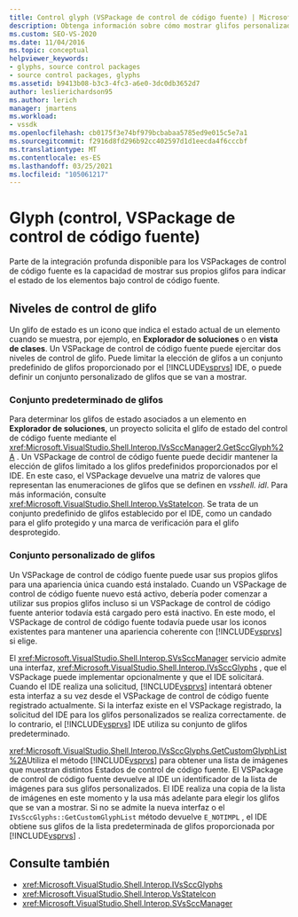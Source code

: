 ```yaml
---
title: Control glyph (VSPackage de control de código fuente) | Microsoft Docs
description: Obtenga información sobre cómo mostrar glifos personalizados en un VSPackage de control de código fuente para poder usar sus propios iconos para indicar el estado de los elementos bajo control de código fuente.
ms.custom: SEO-VS-2020
ms.date: 11/04/2016
ms.topic: conceptual
helpviewer_keywords:
- glyphs, source control packages
- source control packages, glyphs
ms.assetid: b9413b08-b3c3-4fc3-a6e0-3dc0db3652d7
author: leslierichardson95
ms.author: lerich
manager: jmartens
ms.workload:
- vssdk
ms.openlocfilehash: cb0175f3e74bf979bcbabaa5785ed9e015c5e7a1
ms.sourcegitcommit: f2916d8fd296b92cc402597d1d1eecda4f6cccbf
ms.translationtype: MT
ms.contentlocale: es-ES
ms.lasthandoff: 03/25/2021
ms.locfileid: "105061217"
---
```

# <a name="glyph-control-source-control-vspackage"></a>Glyph (control, VSPackage de control de código fuente)
Parte de la integración profunda disponible para los VSPackages de control de código fuente es la capacidad de mostrar sus propios glifos para indicar el estado de los elementos bajo control de código fuente.

## <a name="levels-of-glyph-control"></a>Niveles de control de glifo
 Un glifo de estado es un icono que indica el estado actual de un elemento cuando se muestra, por ejemplo, en **Explorador de soluciones** o en **vista de clases**. Un VSPackage de control de código fuente puede ejercitar dos niveles de control de glifo. Puede limitar la elección de glifos a un conjunto predefinido de glifos proporcionado por el [!INCLUDE[vsprvs](../../code-quality/includes/vsprvs_md.md)] IDE, o puede definir un conjunto personalizado de glifos que se van a mostrar.

### <a name="default-set-of-glyphs"></a>Conjunto predeterminado de glifos
 Para determinar los glifos de estado asociados a un elemento en **Explorador de soluciones**, un proyecto solicita el glifo de estado del control de código fuente mediante el <xref:Microsoft.VisualStudio.Shell.Interop.IVsSccManager2.GetSccGlyph%2A> . Un VSPackage de control de código fuente puede decidir mantener la elección de glifos limitado a los glifos predefinidos proporcionados por el IDE. En este caso, el VSPackage devuelve una matriz de valores que representan las enumeraciones de glifos que se definen en *vsshell. idl*. Para más información, consulte <xref:Microsoft.VisualStudio.Shell.Interop.VsStateIcon>. Se trata de un conjunto predefinido de glifos establecido por el IDE, como un candado para el glifo protegido y una marca de verificación para el glifo desprotegido.

### <a name="custom-set-of-glyphs"></a>Conjunto personalizado de glifos
 Un VSPackage de control de código fuente puede usar sus propios glifos para una apariencia única cuando está instalado. Cuando un VSPackage de control de código fuente nuevo está activo, debería poder comenzar a utilizar sus propios glifos incluso si un VSPackage de control de código fuente anterior todavía está cargado pero está inactivo. En este modo, el VSPackage de control de código fuente todavía puede usar los iconos existentes para mantener una apariencia coherente con [!INCLUDE[vsprvs](../../code-quality/includes/vsprvs_md.md)] si elige.

 El <xref:Microsoft.VisualStudio.Shell.Interop.SVsSccManager> servicio admite una interfaz, <xref:Microsoft.VisualStudio.Shell.Interop.IVsSccGlyphs> , que el VSPackage puede implementar opcionalmente y que el IDE solicitará. Cuando el IDE realiza una solicitud, [!INCLUDE[vsprvs](../../code-quality/includes/vsprvs_md.md)] intentará obtener esta interfaz a su vez desde el VSPackage de control de código fuente registrado actualmente. Si la interfaz existe en el VSPackage registrado, la solicitud del IDE para los glifos personalizados se realiza correctamente. de lo contrario, el [!INCLUDE[vsprvs](../../code-quality/includes/vsprvs_md.md)] IDE utiliza su conjunto de glifos predeterminado.

 <xref:Microsoft.VisualStudio.Shell.Interop.IVsSccGlyphs.GetCustomGlyphList%2A>Utiliza el método [!INCLUDE[vsprvs](../../code-quality/includes/vsprvs_md.md)] para obtener una lista de imágenes que muestran distintos Estados de control de código fuente. El VSPackage de control de código fuente devuelve al IDE un identificador de la lista de imágenes para sus glifos personalizados. El IDE realiza una copia de la lista de imágenes en este momento y la usa más adelante para elegir los glifos que se van a mostrar. Si no se admite la nueva interfaz o el `IVsSccGlyphs::GetCustomGlyphList` método devuelve `E_NOTIMPL` , el IDE obtiene sus glifos de la lista predeterminada de glifos proporcionada por [!INCLUDE[vsprvs](../../code-quality/includes/vsprvs_md.md)] .

## <a name="see-also"></a>Consulte también
- <xref:Microsoft.VisualStudio.Shell.Interop.IVsSccGlyphs>
- <xref:Microsoft.VisualStudio.Shell.Interop.VsStateIcon>
- <xref:Microsoft.VisualStudio.Shell.Interop.SVsSccManager>
